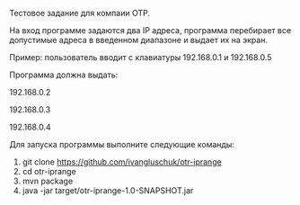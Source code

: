 Тестовое задание для компаии ОТР.

На вход программе задаются два IP адреса, программа перебирает все допустимые адреса в введенном диапазоне и выдает их на экран.

Пример:
пользователь вводит с клавиатуры
192.168.0.1 и 192.168.0.5

Программа должна выдать:

192.168.0.2

192.168.0.3

192.168.0.4


Для запуска программы выполните следующие команды:
1. git clone https://github.com/ivangluschuk/otr-iprange
2. cd otr-iprange
3. mvn package
4. java -jar target/otr-iprange-1.0-SNAPSHOT.jar
